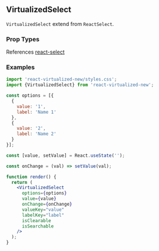 ## VirtualizedSelect

`VirtualizedSelect` extend from `ReactSelect`.

### Prop Types

References [react-select](https://github.com/JedWatson/react-select/)

### Examples

```jsx
import 'react-virtualized-new/styles.css';
import {VirtualizedSelect} from 'react-virtualized-new';

const options = [{
  {
    value: '1',
    label: 'Name 1'
  },
  {
    value: '2',
    label: 'Name 2'
  }
}];

const [value, setValue] = React.useState('');

const onChange = (val) => setValue(val);

function render() {
  return (
    <VirtualizedSelect
      options={options}
      value={value}
      onChange={onChange}
      valueKey="value"
      labelKey="label"
      isClearable
      isSearchable
    />
  );
}
```
